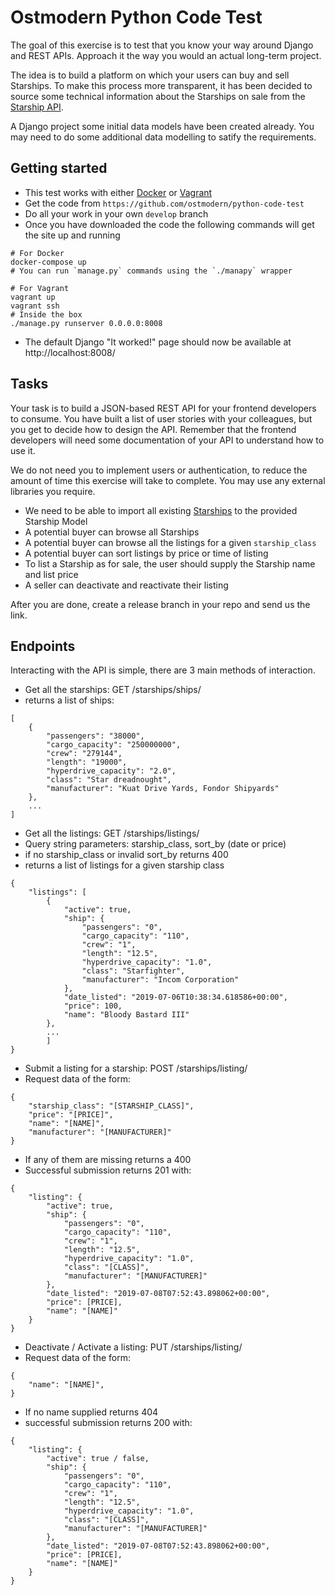 # Ostmodern Python Code Test

The goal of this exercise is to test that you know your way around Django and
REST APIs. Approach it the way you would an actual long-term project.

The idea is to build a platform on which your users can buy and sell Starships.
To make this process more transparent, it has been decided to source some
technical information about the Starships on sale from the [Starship
API](https://swapi.co/documentation#starships).

A Django project some initial data models have been created already. You may need
to do some additional data modelling to satify the requirements.

## Getting started

* This test works with either
  [Docker](https://docs.docker.com/compose/install/#install-compose) or
  [Vagrant](https://www.vagrantup.com/downloads.html)
* Get the code from `https://github.com/ostmodern/python-code-test`
* Do all your work in your own `develop` branch
* Once you have downloaded the code the following commands will get the site up
  and running

```shell
# For Docker
docker-compose up
# You can run `manage.py` commands using the `./manapy` wrapper

# For Vagrant
vagrant up
vagrant ssh
# Inside the box
./manage.py runserver 0.0.0.0:8008
```
* The default Django "It worked!" page should now be available at
  http://localhost:8008/

## Tasks

Your task is to build a JSON-based REST API for your frontend developers to
consume. You have built a list of user stories with your colleagues, but you get
to decide how to design the API. Remember that the frontend developers will need
some documentation of your API to understand how to use it.

We do not need you to implement users or authentication, to reduce the amount of
time this exercise will take to complete. You may use any external libraries you
require.

* We need to be able to import all existing
  [Starships](https://swapi.co/documentation#starships) to the provided Starship
  Model
* A potential buyer can browse all Starships
* A potential buyer can browse all the listings for a given `starship_class`
* A potential buyer can sort listings by price or time of listing
* To list a Starship as for sale, the user should supply the Starship name and
  list price
* A seller can deactivate and reactivate their listing

After you are done, create a release branch in your repo and send us the link.

## Endpoints

Interacting with the API is simple, there are 3 main methods of interaction.
* Get all the starships: GET /starships/ships/
* returns a list of ships:
```shell
[
    {
        "passengers": "38000",
        "cargo_capacity": "250000000",
        "crew": "279144",
        "length": "19000",
        "hyperdrive_capacity": "2.0",
        "class": "Star dreadnought",
        "manufacturer": "Kuat Drive Yards, Fondor Shipyards"
    },
    ...
]
```

* Get all the listings: GET /starships/listings/
* Query string parameters: starship_class, sort_by (date or price)
* if no starship_class or invalid sort_by returns 400
* returns a list of listings for a given starship class
```shell
{
    "listings": [
        {
            "active": true,
            "ship": {
                "passengers": "0",
                "cargo_capacity": "110",
                "crew": "1",
                "length": "12.5",
                "hyperdrive_capacity": "1.0",
                "class": "Starfighter",
                "manufacturer": "Incom Corporation"
            },
            "date_listed": "2019-07-06T10:38:34.618586+00:00",
            "price": 100,
            "name": "Bloody Bastard III"
        },
        ...
        ]
}
```

* Submit a listing for a starship: POST /starships/listing/
* Request data of the form:
```shell
{
	"starship_class": "[STARSHIP_CLASS]",
	"price": "[PRICE]",
	"name": "[NAME]",
	"manufacturer": "[MANUFACTURER]"
}
```
* If any of them are missing returns a 400
* Successful submission returns 201 with:
```shell
{
    "listing": {
        "active": true,
        "ship": {
            "passengers": "0",
            "cargo_capacity": "110",
            "crew": "1",
            "length": "12.5",
            "hyperdrive_capacity": "1.0",
            "class": "[CLASS]",
            "manufacturer": "[MANUFACTURER]"
        },
        "date_listed": "2019-07-08T07:52:43.898062+00:00",
        "price": [PRICE],
        "name": "[NAME]"
    }
}
```

* Deactivate / Activate a listing: PUT /starships/listing/
* Request data of the form:
```shell
{
	"name": "[NAME]",
}
```
* If no name supplied returns 404
* successful submission returns 200 with:
```shell
{
    "listing": {
        "active": true / false,
        "ship": {
            "passengers": "0",
            "cargo_capacity": "110",
            "crew": "1",
            "length": "12.5",
            "hyperdrive_capacity": "1.0",
            "class": "[CLASS]",
            "manufacturer": "[MANUFACTURER]"
        },
        "date_listed": "2019-07-08T07:52:43.898062+00:00",
        "price": [PRICE],
        "name": "[NAME]"
    }
}
```
